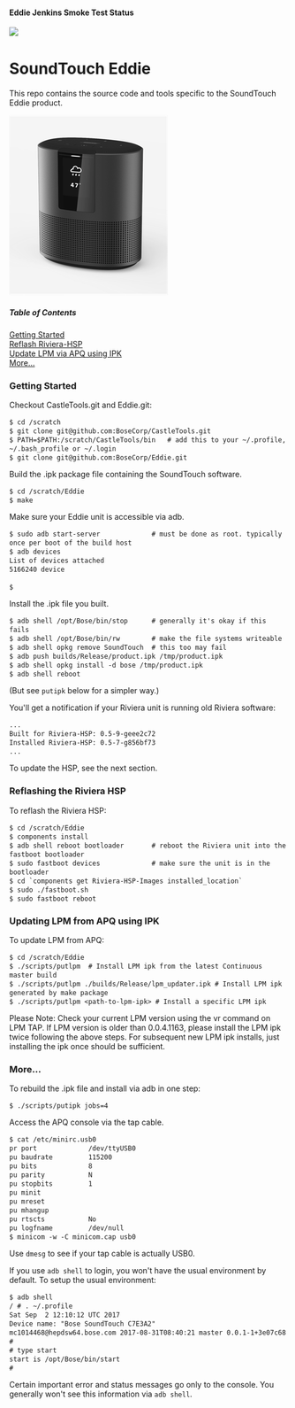 #### Eddie Jenkins Smoke Test Status
<a title='Jenkins build status for Eddie' href='http://hepdsw32.bose.com:8080/view/Eddie/job/Eddie-Pipeline/'><img src='http://7ccfb548.ngrok.io/view/Eddie/job/Eddie-Pipeline/badge/icon'></a>

<!-- ngrok is used for secure tunnel so our jenkins server behind our firewall can be accessed from GitHub. When the tests are added and a pull request is submitted an automatic jenkins build is initiated. When that build is successful or failed it will automatically get updated in the Readme. We are using a jenkins plugin that uses API's to update the status of the jenkins build.-->

SoundTouch Eddie
================

This repo contains the source code and tools specific to the SoundTouch Eddie product.

![Eddie](eddie.png)

##### Table of Contents  
[Getting Started](#start)  
[Reflash Riviera-HSP](#hsp)  
[Update LPM via APQ using IPK](#lpm)   
[More...](#more)  

<a name="start"/>

### Getting Started

Checkout CastleTools.git and Eddie.git:
```shell session
$ cd /scratch
$ git clone git@github.com:BoseCorp/CastleTools.git
$ PATH=$PATH:/scratch/CastleTools/bin   # add this to your ~/.profile, ~/.bash_profile or ~/.login
$ git clone git@github.com:BoseCorp/Eddie.git
```

Build the .ipk package file containing the SoundTouch software.
```shell session
$ cd /scratch/Eddie
$ make
```

Make sure your Eddie unit is accessible via adb.
```shell session
$ sudo adb start-server             # must be done as root. typically once per boot of the build host
$ adb devices
List of devices attached
5166240	device

$
```

Install the .ipk file you built.
```shell session
$ adb shell /opt/Bose/bin/stop      # generally it's okay if this fails
$ adb shell /opt/Bose/bin/rw        # make the file systems writeable
$ adb shell opkg remove SoundTouch  # this too may fail
$ adb push builds/Release/product.ipk /tmp/product.ipk
$ adb shell opkg install -d bose /tmp/product.ipk
$ adb shell reboot
```
(But see `putipk` below for a simpler way.)

You'll get a notification if your Riviera unit is running old Riviera software:
```shell session
...
Built for Riviera-HSP: 0.5-9-geee2c72
Installed Riviera-HSP: 0.5-7-g856bf73
...
```

To update the HSP, see the next section.

<a name="hsp"/>

### Reflashing the Riviera HSP

To reflash the Riviera HSP:
```shell session
$ cd /scratch/Eddie
$ components install
$ adb shell reboot bootloader       # reboot the Riviera unit into the fastboot bootloader
$ sudo fastboot devices             # make sure the unit is in the bootloader
$ cd `components get Riviera-HSP-Images installed_location`
$ sudo ./fastboot.sh
$ sudo fastboot reboot
```

<a name="lpm"/>

### Updating LPM from APQ using IPK

To update LPM from APQ:
```shell session
$ cd /scratch/Eddie
$ ./scripts/putlpm  # Install LPM ipk from the latest Continuous master build
$ ./scripts/putlpm ./builds/Release/lpm_updater.ipk # Install LPM ipk generated by make package
$ ./scripts/putlpm <path-to-lpm-ipk> # Install a specific LPM ipk  
```

Please Note: Check your current LPM version using the vr command on LPM TAP. If LPM version is 
older than 0.0.4.1163, please install the LPM ipk twice following the above steps.
For subsequent new LPM ipk installs, just installing the ipk once should be sufficient.

### More...

To rebuild the .ipk file and install via adb in one step:

```shell session
$ ./scripts/putipk jobs=4
```

Access the APQ console via the tap cable.

```shell session
$ cat /etc/minirc.usb0
pr port             /dev/ttyUSB0
pu baudrate         115200
pu bits             8
pu parity           N
pu stopbits         1
pu minit
pu mreset
pu mhangup
pu rtscts           No
pu logfname         /dev/null
$ minicom -w -C minicom.cap usb0
```

Use `dmesg` to see if your tap cable is actually USB0.

If you use `adb shell` to login, you won't have the usual environment by default.
To setup the usual environment:

```shell session
$ adb shell
/ # . ~/.profile
Sat Sep  2 12:10:12 UTC 2017
Device name: "Bose SoundTouch C7E3A2"
mc1014468@hepdsw64.bose.com 2017-08-31T08:40:21 master 0.0.1-1+3e07c68
#
# type start
start is /opt/Bose/bin/start
#
```

Certain important error and status messages go only to the console.
You generally won't see this information via `adb shell`.
